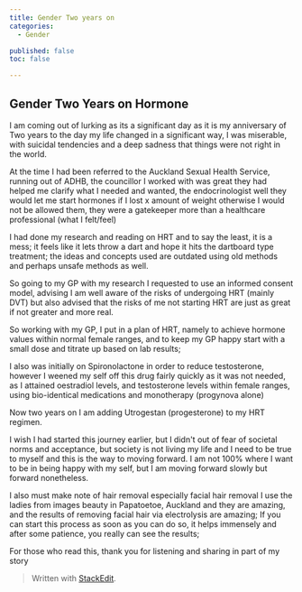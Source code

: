 ```yaml
---
title: Gender Two years on
categories:
  - Gender

published: false
toc: false

---
```

## Gender Two Years on Hormone


I am coming out of lurking as its a significant day as it is my anniversary of Two years to the day my life changed in a significant way, I was miserable, with suicidal tendencies and a deep sadness that things were not right in the world.
 

At the time I had been referred to the Auckland Sexual Health Service, running out of ADHB, the councillor I worked with was great they had helped me clarify what I needed and wanted, the endocrinologist well they would let me start hormones if I lost x amount of weight otherwise I would not be allowed them, they were a gatekeeper more than a healthcare professional (what I felt/feel)

I had done my research and reading on HRT and to say the least, it is a mess; it feels like it lets throw a dart and hope it hits the dartboard type treatment; the ideas and concepts used are outdated using old methods and perhaps unsafe methods as well.

So going to my GP with my research I requested to use an informed consent model, advising I am well aware of the risks of undergoing HRT (mainly DVT) but also advised that the risks of me not starting HRT are just as great if not greater and more real.

So working with my GP, I put in a plan of HRT, namely to achieve hormone values within normal female ranges, and to keep my GP happy start with a small dose and titrate up based on lab results;

I also was initially on Spironolactone in order to reduce testosterone, however I weened my self off this drug fairly quickly as it was not needed, as I attained oestradiol levels, and testosterone levels within female ranges, using bio-identical medications and monotherapy (progynova alone)

Now two years on I am adding Utrogestan (progesterone) to my HRT regimen.

I wish I had started this journey earlier, but I didn't out of fear of societal norms and acceptance, but society is not living my life and I need to be true to myself and this is the way to moving forward. I am not 100% where I want to be in being happy with my self, but I am moving forward slowly but forward nonetheless.

I also must make note of hair removal especially facial hair removal I use the ladies from images beauty in Papatoetoe, Auckland and they are amazing, and the results of removing facial hair via electrolysis are amazing; If you can start this process as soon as you can do so, it helps immensely and after some patience, you really can see the results;

For those who read this, thank you for listening and sharing in part of my story
> Written with [StackEdit](https://stackedit.io/).
<!--stackedit_data:
eyJoaXN0b3J5IjpbMjM0OTMzNTI3LC01NDU1NzA0NDYsOTA1MD
E1MjQ3LDE2NzQzODUzNzMsLTExMDc2NDkyNSwxOTEzNjAyNDQs
ODc3OTEzMTcyXX0=
-->